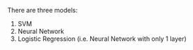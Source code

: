 There are three models: 
1. SVM
2. Neural Network
3. Logistic Regression (i.e. Neural Network with only 1 layer)
